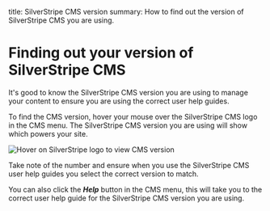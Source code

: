 title: SilverStripe CMS version
summary: How to find out the version of SilverStripe CMS you are using.

# Finding out your version of SilverStripe CMS

It's good to know the SilverStripe CMS version you are using to manage your content to ensure you are using the correct user help guides.

To find the CMS version, hover your mouse over the SilverStripe CMS logo in the CMS menu. The SilverStripe CMS version you are using will show which powers your site.

![Hover on SilverStripe logo to view CMS version](/_images/finding-version.png)

Take note of the number and ensure when you use the SilverStripe CMS user help guides you select the correct version to match.

You can also click the ***Help*** button in the CMS menu, this will take you to the correct user help guide for the SilverStripe CMS version you are using.
